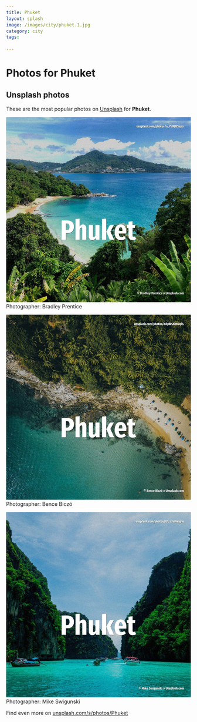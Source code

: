 ```yaml
---
title: Phuket
layout: splash
image: /images/city/phuket.1.jpg
category: city
tags:

---
```

# Photos for Phuket
 
## Unsplash photos
These are the most popular photos on [Unsplash](https://unsplash.com) for **Phuket**.
 
![Phuket](/images/city/phuket.1.jpg)
Photographer:  Bradley Prentice
 
![Phuket](/images/city/phuket.2.jpg)
Photographer:  Bence Biczó
 
![Phuket](/images/city/phuket.3.jpg)
Photographer:  Mike Swigunski
 
Find even more on [unsplash.com/s/photos/Phuket](https://unsplash.com/s/photos/Phuket)
 

